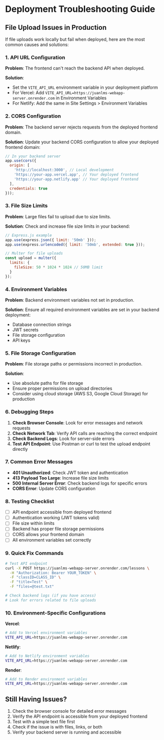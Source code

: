 # Deployment Troubleshooting Guide

## File Upload Issues in Production

If file uploads work locally but fail when deployed, here are the most common causes and solutions:

### 1. API URL Configuration

**Problem**: The frontend can't reach the backend API when deployed.

**Solution**: 
- Set the `VITE_API_URL` environment variable in your deployment platform
- For Vercel: Add `VITE_API_URL=https://juanlms-webapp-server.onrender.com` in Environment Variables
- For Netlify: Add the same in Site Settings > Environment Variables

### 2. CORS Configuration

**Problem**: The backend server rejects requests from the deployed frontend domain.

**Solution**: Update your backend CORS configuration to allow your deployed frontend domain:

```javascript
// In your backend server
app.use(cors({
  origin: [
    'http://localhost:3000', // Local development
    'https://your-app.vercel.app', // Your deployed frontend
    'https://your-app.netlify.app' // Your deployed frontend
  ],
  credentials: true
}));
```

### 3. File Size Limits

**Problem**: Large files fail to upload due to size limits.

**Solution**: Check and increase file size limits in your backend:

```javascript
// Express.js example
app.use(express.json({ limit: '50mb' }));
app.use(express.urlencoded({ limit: '50mb', extended: true }));

// Multer for file uploads
const upload = multer({
  limits: {
    fileSize: 50 * 1024 * 1024 // 50MB limit
  }
});
```

### 4. Environment Variables

**Problem**: Backend environment variables not set in production.

**Solution**: Ensure all required environment variables are set in your backend deployment:
- Database connection strings
- JWT secrets
- File storage configuration
- API keys

### 5. File Storage Configuration

**Problem**: File storage paths or permissions incorrect in production.

**Solution**: 
- Use absolute paths for file storage
- Ensure proper permissions on upload directories
- Consider using cloud storage (AWS S3, Google Cloud Storage) for production

### 6. Debugging Steps

1. **Check Browser Console**: Look for error messages and network requests
2. **Check Network Tab**: Verify API calls are reaching the correct endpoint
3. **Check Backend Logs**: Look for server-side errors
4. **Test API Endpoint**: Use Postman or curl to test the upload endpoint directly

### 7. Common Error Messages

- **401 Unauthorized**: Check JWT token and authentication
- **413 Payload Too Large**: Increase file size limits
- **500 Internal Server Error**: Check backend logs for specific errors
- **CORS Error**: Update CORS configuration

### 8. Testing Checklist

- [ ] API endpoint accessible from deployed frontend
- [ ] Authentication working (JWT tokens valid)
- [ ] File size within limits
- [ ] Backend has proper file storage permissions
- [ ] CORS allows your frontend domain
- [ ] All environment variables set correctly

### 9. Quick Fix Commands

```bash
# Test API endpoint
curl -X POST https://juanlms-webapp-server.onrender.com/lessons \
  -H "Authorization: Bearer YOUR_TOKEN" \
  -F "classID=CLASS_ID" \
  -F "title=Test" \
  -F "files=@test.txt"

# Check backend logs (if you have access)
# Look for errors related to file uploads
```

### 10. Environment-Specific Configurations

**Vercel**:
```bash
# Add to Vercel environment variables
VITE_API_URL=https://juanlms-webapp-server.onrender.com
```

**Netlify**:
```bash
# Add to Netlify environment variables
VITE_API_URL=https://juanlms-webapp-server.onrender.com
```

**Render**:
```bash
# Add to Render environment variables
VITE_API_URL=https://juanlms-webapp-server.onrender.com
```

## Still Having Issues?

1. Check the browser console for detailed error messages
2. Verify the API endpoint is accessible from your deployed frontend
3. Test with a simple text file first
4. Check if the issue is with files, links, or both
5. Verify your backend server is running and accessible
